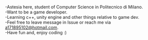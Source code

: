 -Astesia here, student of Computer Science in Politecnico di Milano.  
-Want to be a game developer.  
-Learning c++, unity engine and other things relative to game dev.  
-Feel free to leave message in Issue or reach me via a171895102@hotmail.com.  
-Have fun and, enjoy coding :)  

<!---
Astesia-0902/Astesia-0902 is a ✨ special ✨ repository because its `README.md` (this file) appears on your GitHub profile.
You can click the Preview link to take a look at your changes.
--->
